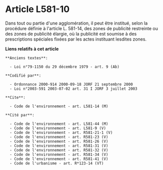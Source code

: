 # Article L581-10

Dans tout ou partie d'une agglomération, il peut être institué, selon la procédure définie à l'article L. 581-14, des zones
de publicité restreinte ou des zones de publicité élargie, où la publicité est soumise à des prescriptions spéciales fixées
par les actes instituant lesdites zones.

**Liens relatifs à cet article**

	**Anciens textes**:

	  - Loi n°79-1150 du 29 décembre 1979 - art. 9 (Ab)

	**Codifié par**:

	  - Ordonnance 2000-914 2000-09-18 JORF 21 septembre 2000
	  - Loi n°2003-591 2003-07-02 art. 31 I JORF 3 juillet 2003

	**Cite**:

	  - Code de l'environnement - art. L581-14 (M)

	**Cité par**:

	  - Code de l'environnement - art. L581-44 (M)
	  - Code de l'environnement - art. L581-9 (V)
	  - Code de l'environnement - art. R581-21-1 (V)
	  - Code de l'environnement - art. R581-23 (V)
	  - Code de l'environnement - art. R581-26 (V)
	  - Code de l'environnement - art. R581-31 (V)
	  - Code de l'environnement - art. R581-32 (V)
	  - Code de l'environnement - art. R581-34 (V)
	  - Code de l'environnement - art. R581-41 (V)
	  - Code de l'urbanisme - art. R*123-14 (VT)

